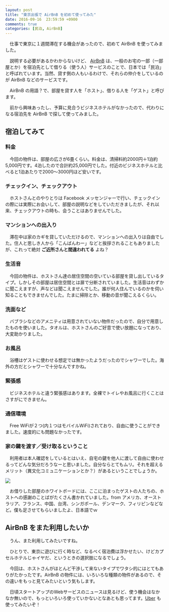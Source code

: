 ```yaml
---
layout: post
title: "東京出張で AirBnB を初めて使ってみた"
date: 2016-09-16  23:59:59 +0900
comments: true
categories: [民泊, AirBnB]
---
```

　仕事で東京に１週間滞在する機会があったので、初めて AirBnB を使ってみました。

<!--more-->

　説明する必要があるかわからないけど、 [AirBnB](https://www.airbnb.jp/) は、一般のお宅の一部（一部屋とか）を宿泊先として借りる（使う人）サービスのことで、日本では「民泊」と呼ばれています。当然、貸す側の人もいるわけで、それらの仲介をしているのが AirBnB などのサービスです。

　AirBnB の用語？で、部屋を貸す人を「ホスト」、借りる人を「ゲスト」と呼びます。

　前から興味あったし、予算に見合うビジネスホテルがなかったので、代わりになる宿泊先を AirBnB で探して使ってみました。

## 宿泊してみて

### 料金

　今回の物件は、部屋の広さが6畳くらい。料金は、清掃料約2000円＋1泊約5,000円です。4泊したので合計約25,000円でした。付近のビジネスホテルと比べると1泊あたりで2000〜3000円ほど安いです。

### チェックイン、チェックアウト

　ホストさんとのやりとりは Facebook メッセンジャーで行い、チェックインの際には実際にお会いして、部屋の説明などをしていただきましたが、それ以来、チェックアウトの時も、会うことはありませんでした。

### マンションへの出入り

　滞在中は家のカギを貸していただけるので、マンションへの出入りは自由でした。住人と思しき人から「こんばんわー」などと挨拶されることもありましたが、これって絶対 **ご近所さんと間違われてる** よね？

### 生活音

　今回の物件は、ホストさん達の居住空間の空いている部屋を貸し出しているタイプ。しかしその部屋は居住空間とは扉で分断されていました。生活音はわずかに聞こえますが、声などは聞こえませんでした。誰が何人住んでいるのかを伺い知ることもできませんでした。たまに掃除とか、移動の音が聞こえるくらい。

### 洗面など

　バブラシなどのアメニティは用意されていない物件だったので、自分で用意したものを使いました。タオルは、ホストさんのご好意で使い放題になっており、大変助かりました。
　
### お風呂

　浴槽はゲストに使わせる想定では無かったようだったのでシャワーでした。海外の方だとシャワーで十分なんですかね。

### 緊張感

　ビジネスホテルと違う緊張感はあります。全裸でトイレやお風呂に行くことはさすがにできません。

### 通信環境

　Free WiFiが２つ(内１つはモバイルWiFi)されており、自由に使うことができました。速度的にも問題なかったです。
　
### 家の鍵を渡す／受け取るということ

　利用者は本人確認をしているとはいえ、自宅の鍵を他人に渡して自由に使わせるってどんな気分だろうなーと思いました。自分ならとてもムリ。それを超えるメリット（異文化コミュニケーションとか？）があるということでしょうか。

![](https://dl.dropboxusercontent.com/u/264530/qiita/airbnb_first_impression_01.jpg)

　お借りした部屋のホワイトボードには、ここに泊まったゲストの人たちの、ホストへの感謝のことばがたくさん書かれていました。from アメリカ、オーストラリア、フランス、中国、台湾、シンガポール、デンマーク、フィリピンなどなど。僕も足させてもらいましたよ、日本語でｗ

## AirBnB をまた利用したいか

　うん、また利用してみたいですね。

　ひとりで、東京に遊びに行く時など、なるべく宿泊費は浮かせたい、けどカプセルホテルじゃイヤだ、というときの選択肢になるでしょう。

　今回は、ホストさんがほとんど干渉して来ないタイプでワタシ的にはとてもありがたかったです。AirBnB の物件には、いろいろな種類の物件があるので、その違いをもっと見てみたいという気もします。

　日頃スタートアップのWebサービスのニュースは見るけど、使う機会はなかなか無いので、もっといろいろ使っていかないとなあとも思ってます。[Uber](https://www.uber.com/ja/) も使ってみたいぞ！